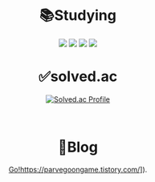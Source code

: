 
# <div align="center"> 📚Studying </div>
<div align="center">
<img src="https://img.shields.io/badge/C++-00599C?style=for-the-badge&logo=Cplusplus&logoColor=white"> <img src="https://img.shields.io/badge/Java-FF160B?style=for-the-badge&logo=OpenJDK&logoColor=white"> <img src="https://img.shields.io/badge/Spring-6DB33F?style=for-the-badge&logo=Spring&logoColor=white"> <img src="https://img.shields.io/badge/MySQL-4479A1?style=for-the-badge&logo=MySQL&logoColor=white">

<br>
  
# <div align="center"> ✅solved.ac </div>

[![Solved.ac Profile](http://mazassumnida.wtf/api/generate_badge?boj=sungwon326)](https://solved.ac/sungwon326)

<br>

# <div align="center"> 💬Blog </div>
[Go!]([https://parvegoongame.tistory.com/)https://parvegoongame.tistory.com/]).

